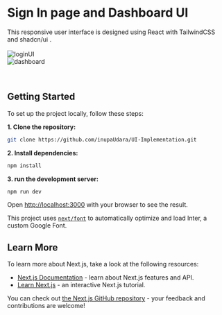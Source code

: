 # Sign In page and Dashboard UI
This responsive user interface is designed using React with TailwindCSS and shadcn/ui .
<br>
<br>
<img src="https://firebasestorage.googleapis.com/v0/b/portfolie-a0b41.appspot.com/o/loginUI.png?alt=media&token=9fe3a4a8-e733-4828-881d-dd46e53a2b54" alt="loginUI">
<br>
<img src="https://firebasestorage.googleapis.com/v0/b/portfolie-a0b41.appspot.com/o/Dashboard.png?alt=media&token=42fcbbf8-e2aa-4573-9716-2cb64d22a718" alt="dashboard">

<br>

## Getting Started

To set up the project locally, follow these steps:

**1. Clone the repository:**

```bash
git clone https://github.com/inupaUdara/UI-Implementation.git
```

**2. Install dependencies:**

```bash
npm install
```

**3. run the development server:**

```bash
npm run dev
```

Open [http://localhost:3000](http://localhost:3000) with your browser to see the result.

This project uses [`next/font`](https://nextjs.org/docs/basic-features/font-optimization) to automatically optimize and load Inter, a custom Google Font.

## Learn More

To learn more about Next.js, take a look at the following resources:

- [Next.js Documentation](https://nextjs.org/docs) - learn about Next.js features and API.
- [Learn Next.js](https://nextjs.org/learn) - an interactive Next.js tutorial.

You can check out [the Next.js GitHub repository](https://github.com/vercel/next.js/) - your feedback and contributions are welcome!


